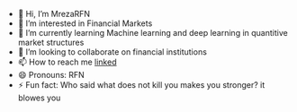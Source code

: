 - 👋 Hi, I’m MrezaRFN
- 👀 I’m interested in Financial Markets
- 🌱 I’m currently learning Machine learning and deep learning in quantitive market structures
- 💞️ I’m looking to collaborate on financial institutions
- 📫 How to reach me [linked](https://www.linkedin.com/in/mrezarfn94/)
- 😄 Pronouns: RFN
- ⚡ Fun fact: Who said what does not kill you makes you stronger?  it blowes you

<!---
RFN94/RFN94 is a ✨ special ✨ repository because its `README.md` (this file) appears on your GitHub profile.
You can click the Preview link to take a look at your changes.
--->
